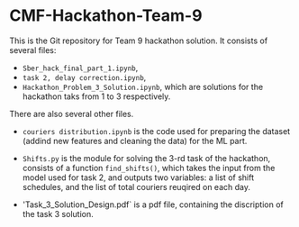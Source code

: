 # CMF-Hackathon-Team-9

This is the Git repository for Team 9 hackathon solution. It consists of several files:
- `Sber_hack_final_part_1.ipynb`,
- `task 2, delay correction.ipynb`,
- `Hackathon_Problem_3_Solution.ipynb`,
which are solutions for the hackathon taks from 1 to 3 respectively.

There are also several other files. 
- `couriers distribution.ipynb` is the code used for preparing the dataset (addind new features and cleaning the data) for the ML part.

- `Shifts.py` is the module for solving the 3-rd task of the hackathon, consists of a function `find_shifts()`, which takes the input from the model used for task 2, and outputs two variables: a list of shift schedules, and the list of total couriers reuqired on each day.

- 'Task_3_Solution_Design.pdf` is a pdf file, containing the discription of the task 3 solution.
